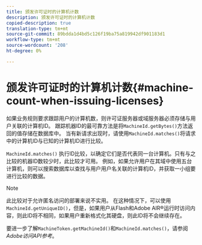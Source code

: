 ```yaml
---
title: 颁发许可证时的计算机计数
description: 颁发许可证时的计算机计数
copied-description: true
translation-type: tm+mt
source-git-commit: 89bdda1d4bd5c126f19ba75a819942df901183d1
workflow-type: tm+mt
source-wordcount: '208'
ht-degree: 0%

---
```



# 颁发许可证时的计算机计数{#machine-count-when-issuing-licenses}

如果业务规则要求跟踪用户的计算机数，则许可证服务器或域服务器必须存储与用户关联的计算机ID。 跟踪机器ID的最可靠方法是将`MachineId.getBytes()`方法返回的值存储在数据库中。 当有新请求出现时，请使用`MachineId.matches()`将请求中的计算机ID与已知的计算机ID进行比较。

`MachineId.matches()` 执行ID比较，以确定它们是否代表同一台计算机。只有与之比较的机器ID数较少时，此比较才可用。 例如，如果允许用户在其域中使用五台计算机，则可以搜索数据库以查找与用户用户名关联的计算机ID，并获取一小组要进行比较的数据。

>[!NOTE]
>
>此比较对于允许匿名访问的部署来说不实用。 在这种情况下，可以使用`MachineId.getUniqueID()`，但是，如果用户从Flash和Adobe AIR®运行时访问内容，则此ID将不相同，如果用户重新格式化其硬盘，则此ID将不会继续存在。

要进一步了解`MachineToken.getMachineId()`和`MachineId.matches()`，请参阅&#x200B;*Adobe访问API参考*。
